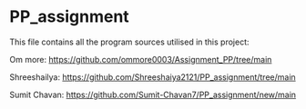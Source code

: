 # PP_assignment
This file contains all the program sources 
utilised in this project:

Om more:
https://github.com/ommore0003/Assignment_PP/tree/main

Shreeshailya:
https://github.com/Shreeshaiya2121/PP_assignment/tree/main

Sumit Chavan:
https://github.com/Sumit-Chavan7/PP_assignment/new/main
